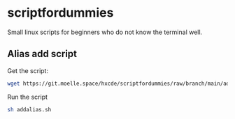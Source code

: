 # scriptfordummies
Small linux scripts for beginners who do not know the terminal well.

## Alias add script
Get the script:
```bash
wget https://git.moelle.space/hxcde/scriptfordummies/raw/branch/main/addalias.sh
```
Run the script
```bash
sh addalias.sh
```
